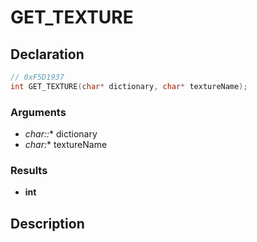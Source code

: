 # GET_TEXTURE

## Declaration
```cpp
// 0xF5D1937
int GET_TEXTURE(char* dictionary, char* textureName);
```

### Arguments
- **char*::** dictionary
- **char*:** textureName

### Results
- **int**

## Description
